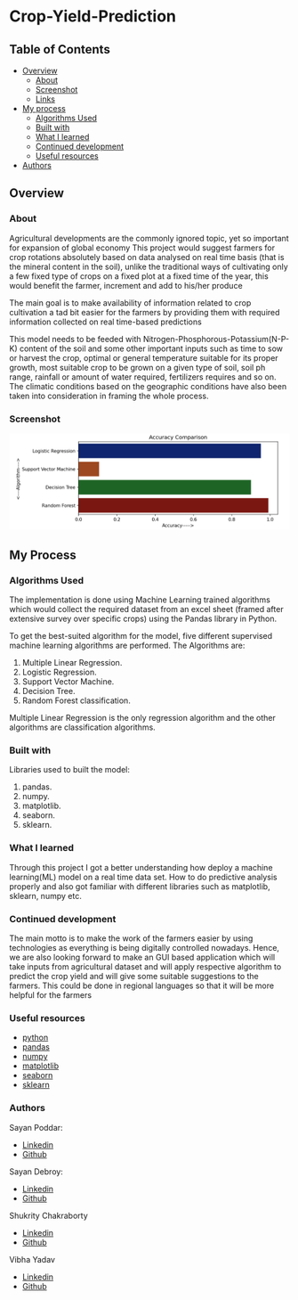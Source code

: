 # Crop-Yield-Prediction 

## Table of Contents

- [Overview](#overview)
  - [About](#about)
  - [Screenshot](#screenshot)
  - [Links](#links)
- [My process](#my-process)
  - [Algorithms Used](#algorithms-used)
  - [Built with](#built-with)
  - [What I learned](#what-i-learned)
  - [Continued development](#continued-development)
  - [Useful resources](#useful-resources)
- [Authors](#authors)


## Overview


### About
Agricultural developments are the commonly ignored topic, yet so important for expansion of global economy
This project would suggest farmers for crop rotations absolutely based on data analysed on real time basis (that is the mineral content in the soil), unlike the traditional ways of cultivating only a few fixed type of crops on a fixed plot at a fixed time of the year, this would benefit the farmer, increment and add to his/her produce

The main goal is to make availability of information related to crop cultivation a tad bit easier for the farmers by providing them with required information collected on real time-based predictions 

This model needs to be feeded with Nitrogen-Phosphorous-Potassium(N-P-K) content of the soil and some other important inputs such as time to sow or harvest the crop, optimal or general temperature suitable for its proper growth, most suitable crop to be grown on a given type of soil, soil ph range, rainfall or amount of water required, fertilizers requires and so on.
The climatic conditions based on the geographic conditions have also been taken into consideration in framing the whole process.

### Screenshot

![](./Images/Screenshot-Output.png)

## My Process

### Algorithms Used
The implementation is done using Machine Learning trained algorithms which would collect the required dataset from an excel sheet (framed after extensive survey over specific crops) using the Pandas library in Python. 

To get the best-suited algorithm for the model, five different supervised machine learning algorithms are performed. The Algorithms are:
1. Multiple Linear Regression.
2. Logistic Regression.
3. Support Vector Machine.
4. Decision Tree.
5. Random Forest classification.

Multiple Linear Regression is the only regression algorithm and the other algorithms are classification algorithms.

### Built with

Libraries used to built the model:

1. pandas.
2. numpy.
3. matplotlib.
4. seaborn.
5. sklearn.

### What I learned

Through this project I got a better understanding how deploy a machine learning(ML) model on a real time data set. How to do predictive analysis properly and also got familiar with different libraries such as matplotlib, sklearn, numpy etc.


### Continued development

The main motto is to make the work of the farmers easier by using technologies as everything is being digitally controlled nowadays. Hence, we are also looking forward to make an GUI based application which will take inputs from agricultural dataset and will apply respective algorithm to predict the crop yield and will give some suitable suggestions to the farmers. This could be done in regional languages so that it will be more helpful for the farmers

### Useful resources

- [python](https://docs.python.org/3/)
- [pandas](https://pandas.pydata.org/docs/)
- [numpy](https://numpy.org/doc/)
- [matplotlib](https://matplotlib.org/stable/)
- [seaborn](https://seaborn.pydata.org/)
- [sklearn](https://scikit-learn.org/stable/)


### Authors

Sayan Poddar: 
- [Linkedin](https://www.linkedin.com/in/sayan-poddar-71777222a/)
- [Github](https://github.com/DecodewithHappy)

Sayan Debroy:
- [Linkedin](https://www.linkedin.com/in/sayan-deb-roy-20a124203/)
- [Github]()

Shukrity Chakraborty
- [Linkedin](https://www.linkedin.com/in/shukrity-chakraborty-5a6507217/)
- [Github]()

Vibha Yadav
- [Linkedin]()
- [Github]()
